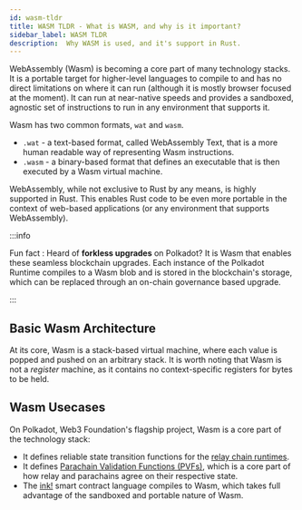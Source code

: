 ```yaml
---
id: wasm-tldr
title: WASM TLDR - What is WASM, and why is it important?
sidebar_label: WASM TLDR
description:  Why WASM is used, and it's support in Rust.
---
```


WebAssembly (Wasm) is becoming a core part of many technology stacks.  It is a portable target for higher-level languages to compile to and has no direct limitations on where it can run (although it is mostly browser focused at the moment).  It can run at near-native speeds and provides a sandboxed, agnostic set of instructions to run in any environment that supports it.

Wasm has two common formats, `wat` and `wasm`.  

- `.wat` - a text-based format, called WebAssembly Text, that is a more human readable way of representing Wasm instructions.
- `.wasm` - a binary-based format that defines an executable that is then executed by a Wasm virtual machine.

WebAssembly, while not exclusive to Rust by any means, is highly supported in Rust.  This enables Rust code to be even more portable in the context of web-based applications (or any environment that supports WebAssembly).

:::info 

Fun fact : Heard of **forkless upgrades** on Polkadot? It is Wasm that enables these seamless blockchain upgrades. Each instance of the Polkadot Runtime compiles to a Wasm blob and is stored in the blockchain's storage, which can be replaced through an on-chain governance based upgrade. 

:::

## Basic Wasm Architecture

At its core, Wasm is a stack-based virtual machine, where each value is popped and pushed on an arbitrary stack. It is worth noting that Wasm is not a *register* machine, as it contains no context-specific registers for bytes to be held.

## Wasm Usecases

On Polkadot, Web3 Foundation's flagship project, Wasm is a core part of the technology stack:

- It defines reliable state transition functions for the [relay chain runtimes](https://wiki.polkadot.network/docs/glossary#runtime).
- It defines [Parachain Validation Functions (PVFs)](https://wiki.polkadot.network/docs/learn-parachains-protocol), which is a core part of how relay and parachains agree on their respective state.
- The [ink!](https://use.ink/) smart contract language compiles to Wasm, which takes full advantage of the sandboxed and portable nature of Wasm.



